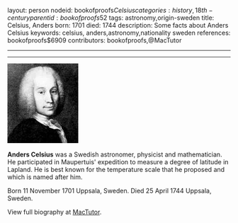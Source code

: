 layout: person
nodeid: bookofproofs$Celsius
categories: history,18th-century
parentid: bookofproofs$52
tags: astronomy,origin-sweden
title: Celsius, Anders
born: 1701
died: 1744
description: Some facts about Anders Celsius
keywords: celsius, anders,astronomy,nationality sweden
references: bookofproofs$6909
contributors: bookofproofs,@MacTutor

---


---

![Celsius.jpg](https://github.com/bookofproofs/bookofproofs.github.io/blob/main/_sources/_assets/images/portraits/Celsius.jpg?raw=true)

**Anders Celsius** was a Swedish astronomer, physicist and mathematician. He participated in Maupertuis' expedition to measure a degree of latitude in Lapland. He is best known for the temperature scale that he proposed and which is named after him.

Born 11 November 1701 Uppsala, Sweden. Died 25 April 1744 Uppsala, Sweden.


View full biography at [MacTutor](https://mathshistory.st-andrews.ac.uk/Biographies/Celsius/).
